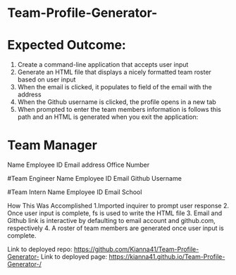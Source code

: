 # Team-Profile-Generator-
# Expected Outcome:
1. Create a command-line application that accepts user input
2. Generate an HTML file that displays a nicely formatted team roster based on user input
3. When the email is clicked, it populates to field of the email with the address
4. When the Github username is clicked, the profile opens in a new tab
5. When prompted to enter the team members information is follows this path and an HTML is generated when you exit the application:

# Team Manager
Name
Employee ID
Email address
Office Number

#Team Engineer
Name
Employee ID
Email
Github Username

#Team Intern
Name
Employee ID
Email
School

How This Was Accomplished
1.Imported inquirer to prompt user response 
2. Once user input is complete, fs is used to write the HTML file 
3. Email and Github link is interactive by defaulting to email account and github.com, respectively 
4. A roster of team members are generated once user input is complete.

Link to deployed repo: https://github.com/Kianna41/Team-Profile-Generator- 
Link to deployed page: https://kianna41.github.io/Team-Profile-Generator-/

